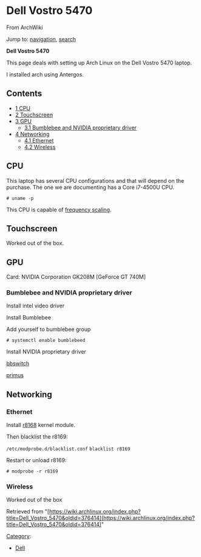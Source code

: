# Dell Vostro 5470

From ArchWiki

Jump to: [navigation](#column-one), [search](#searchInput)

**Dell Vostro 5470**

This page deals with setting up Arch Linux on the Dell Vostro 5470 laptop.

I installed arch using Antergos.

## Contents

*   [1 CPU](#CPU)
*   [2 Touchscreen](#Touchscreen)
*   [3 GPU](#GPU)
    *   [3.1 Bumblebee and NVIDIA proprietary driver](#Bumblebee_and_NVIDIA_proprietary_driver)
*   [4 Networking](#Networking)
    *   [4.1 Ethernet](#Ethernet)
    *   [4.2 Wireless](#Wireless)

## CPU

This laptop has several CPU configurations and that will depend on the purchase. The one we are documenting has a Core i7-4500U CPU.

```
# uname -p

```

This CPU is capable of [frequency scaling](/index.php/CPU_frequency_scaling "CPU frequency scaling").

## Touchscreen

Worked out of the box.

## GPU

Card: NVIDIA Corporation GK208M [GeForce GT 740M]

### Bumblebee and NVIDIA proprietary driver

Install intel video driver

Install Bumblebee

Add yourself to bumblebee group

```
# systemctl enable bumblebeed

```

Install NVIDIA proprietary driver

[bbswitch](https://www.archlinux.org/packages/?name=bbswitch)

[primus](https://www.archlinux.org/packages/?name=primus)

## Networking

### Ethernet

Install [r8168](https://www.archlinux.org/packages/?name=r8168) kernel module.

Then blacklist the r8169:

 `/etc/modprobe.d/blacklist.conf`  `blacklist r8169` 

Restart or unload r8169:

```
# modprobe -r r8169

```

### Wireless

Worked out of the box

Retrieved from "[https://wiki.archlinux.org/index.php?title=Dell_Vostro_5470&oldid=376414](https://wiki.archlinux.org/index.php?title=Dell_Vostro_5470&oldid=376414)"

[Category](/index.php/Special:Categories "Special:Categories"):

*   [Dell](/index.php/Category:Dell "Category:Dell")